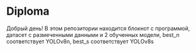# Diploma
Добрый день!
В этом репозитории находится блокнот с программой, датасет с размеченными данными  и 2 обученных модели, best_n соответствует YOLOv8n, best_s соответствует YOLOv8s
